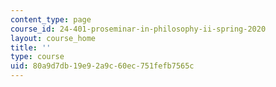 ```yaml
---
content_type: page
course_id: 24-401-proseminar-in-philosophy-ii-spring-2020
layout: course_home
title: ''
type: course
uid: 80a9d7db-19e9-2a9c-60ec-751fefb7565c
---
```


